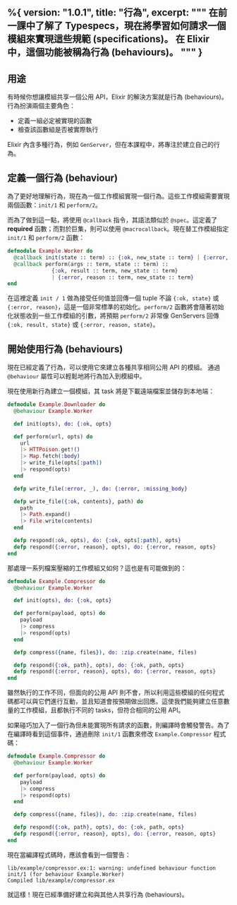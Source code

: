 %{
  version: "1.0.1",
  title: "行為",
  excerpt: """
  在前一課中了解了 Typespecs，現在將學習如何請求一個模組來實現這些規範 (specifications)。
在 Elixir 中，這個功能被稱為行為 (behaviours)。
  """
}
---

## 用途

有時候你想讓模組共享一個公用 API，Elixir 的解決方案就是行為 (behaviours)。行為扮演兩個主要角色：

+ 定義一組必定被實現的函數
+ 檢查該函數組是否被實際執行

Elixir 內含多種行為，例如 `GenServer`，但在本課程中，將專注於建立自己的行為。

## 定義一個行為 (behaviour)

為了更好地理解行為，現在為一個工作模組實現一個行為。這些工作模組需要實現兩個函數：`init/1` 和 `perform/2`。

而為了做到這一點，將使用 `@callback` 指令，其語法類似於 `@spec`。這定義了 __required__ 函數；而對於巨集，則可以使用 `@macrocallback`。現在替工作模組指定 `init/1` 和 `perform/2` 函數：

```elixir
defmodule Example.Worker do
  @callback init(state :: term) :: {:ok, new_state :: term} | {:error, reason :: term}
  @callback perform(args :: term, state :: term) ::
              {:ok, result :: term, new_state :: term}
              | {:error, reason :: term, new_state :: term}
end
```

在這裡定義 `init / 1` 做為接受任何值並回傳一個 tuple 不論 `{:ok, state}` 或 `{:error, reason}`，這是一個非常標準的初始化。`perform/2` 函數將會隨著初始化狀態收到一些工作模組的引數，將預期 `perform/2` 非常像 GenServers 回傳 `{:ok, result, state}` 或 `{:error, reason, state}`。

## 開始使用行為 (behaviours)

現在已經定義了行為，可以使用它來建立各種共享相同公用 API 的模組。
通過 `@behaviour` 屬性可以輕鬆地將行為加入到模組中。

現在使用新行為建立一個模組，其 task 將是下載遠端檔案並儲存到本地端：

```elixir
defmodule Example.Downloader do
  @behaviour Example.Worker

  def init(opts), do: {:ok, opts}

  def perform(url, opts) do
    url
    |> HTTPoison.get!()
    |> Map.fetch(:body)
    |> write_file(opts[:path])
    |> respond(opts)
  end

  defp write_file(:error, _), do: {:error, :missing_body}

  defp write_file({:ok, contents}, path) do
    path
    |> Path.expand()
    |> File.write(contents)
  end

  defp respond(:ok, opts), do: {:ok, opts[:path], opts}
  defp respond({:error, reason}, opts), do: {:error, reason, opts}
end
```

那處理一系列檔案壓縮的工作模組又如何？這也是有可能做到的：

```elixir
defmodule Example.Compressor do
  @behaviour Example.Worker

  def init(opts), do: {:ok, opts}

  def perform(payload, opts) do
    payload
    |> compress
    |> respond(opts)
  end

  defp compress({name, files}), do: :zip.create(name, files)

  defp respond({:ok, path}, opts), do: {:ok, path, opts}
  defp respond({:error, reason}, opts), do: {:error, reason, opts}
end
```

雖然執行的工作不同，但面向的公用 API 則不會，所以利用這些模組的任何程式碼都可以與它們進行互動，並且知道會按預期做出回應。這使我們能夠建立任意數量的工作模組，且都執行不同的 tasks，但符合相同的公用 API。

如果碰巧加入了一個行為但未能實現所有請求的函數，則編譯時會觸發警告。為了在編譯時看到這個事件，通過刪除 `init/1` 函數來修改 `Example.Compressor` 程式碼：

```elixir
defmodule Example.Compressor do
  @behaviour Example.Worker

  def perform(payload, opts) do
    payload
    |> compress
    |> respond(opts)
  end

  defp compress({name, files}), do: :zip.create(name, files)

  defp respond({:ok, path}, opts), do: {:ok, path, opts}
  defp respond({:error, reason}, opts), do: {:error, reason, opts}
end
```

現在當編譯程式碼時，應該會看到一個警告：

```shell
lib/example/compressor.ex:1: warning: undefined behaviour function init/1 (for behaviour Example.Worker)
Compiled lib/example/compressor.ex
```

就這樣！現在已經準備好建立和與其他人共享行為 (behaviours)。
